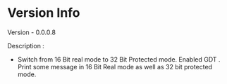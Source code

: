 # Version Info

Version - 0.0.0.8

Description :

* Switch from 16 Bit real mode to 32 Bit Protected mode. Enabled GDT . Print some message in 16 Bit Real mode as well as 32 bit protected mode.
